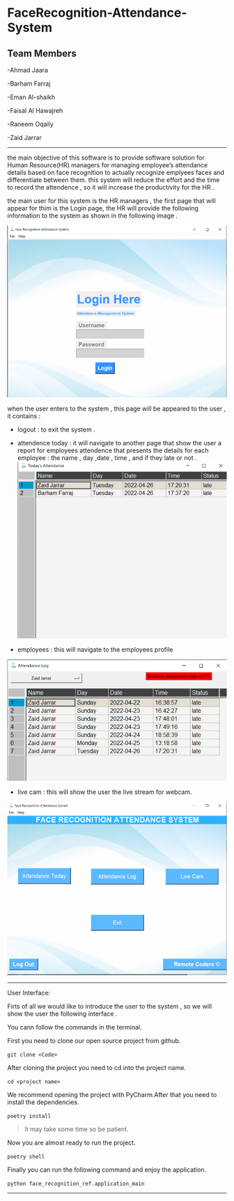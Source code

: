 # FaceRecognition-Attendance-System


## Team Members

-Ahmad Jaara 

-Barham Farraj

-Eman Al-shaikh

-Faisal Al Hawajreh

-Raneem Oqaily

-Zaid Jarrar

--- 
the main objective of this software is to provide software solution for Human Resource(HR) managers for managing employee’s attendance details based on face recognition to actually recognize emplyees faces and differentiate between them. 
this system will reduce the effort and the time to record the attendence , so it will increase the productivity for the HR . 

the main user for this system is the HR managers , the first page that will appear for thim is the Login page, the HR will provide the following information to the system as shown in the following image .
 
![](Wireframe/1.png)

when the user enters to the system , this page will be appeared to the user , it contains :
- logout : to exit the system .
- attendence today : it will navigate to another page that show the user a report for employees attendence  that presents the details for each employee : the name , day ,date , time , and if they late or not . 
![](Wireframe/4.png)

- employees : this will navigate to the employees profile 

![](Wireframe/5.png)

- live cam : this will show the user  the live stream for webcam.

![](Wireframe/2.png)

---------------------------
User Interface:

Firts of all we would like to introduce the user to the system , so we will show the user the following interface .
 
You cann follow the commands in the terminal.

First you need to clone our open source project from github.

`git clone <Code>`

After cloning the project you need to cd into the project name.

`cd <project name>`


We recommend opening the project with PyCharm.After that you need to install the dependencies.

`poetry install`

> It may take some time so be patient.

Now you are almost ready to run the project.

`poetry shell`

Finally you can run the following command and enjoy the application.

`python face_recognition_ref.application_main`

-------------------